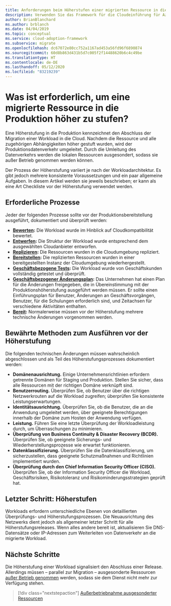 ```yaml
---
title: Anforderungen beim Höherstufen einer migrierten Ressource in die Produktion
description: Verwenden Sie das Framework für die Cloudeinführung für Azure, um sich mit den häufigen Aufgaben und Standardvoraussetzungen für das Höherstufen einer migrierten Ressource in die Produktion vertraut zu machen.
author: BrianBlanchard
ms.author: brblanch
ms.date: 04/04/2019
ms.topic: conceptual
ms.service: cloud-adoption-framework
ms.subservice: migrate
ms.openlocfilehash: dc67072e80cc752a1167ad453a56fd96f6890874
ms.sourcegitcommit: 60d8b863d431b5d7c005f2f14488620b6c4c49be
ms.translationtype: HT
ms.contentlocale: de-DE
ms.lasthandoff: 05/12/2020
ms.locfileid: "83219239"
---
```

<!-- cSpell:ignore CISO -->

<!-- markdownlint-disable MD026 -->

# <a name="what-is-required-to-promote-a-migrated-resource-to-production"></a>Was ist erforderlich, um eine migrierte Ressource in die Produktion höher zu stufen?

Eine Höherstufung in die Produktion kennzeichnet den Abschluss der Migration einer Workload in die Cloud. Nachdem die Ressource und alle zugehörigen Abhängigkeiten höher gestuft wurden, wird der Produktionsdatenverkehr umgeleitet. Durch die Umleitung des Datenverkehrs werden die lokalen Ressourcen ausgesondert, sodass sie außer Betrieb genommen werden können.

Der Prozess der Höherstufung variiert je nach der Workloadarchitektur. Es gibt jedoch mehrere konsistente Voraussetzungen und ein paar allgemeine Aufgaben. In diesem Artikel werden sie jeweils beschrieben; er kann als eine Art Checkliste vor der Höherstufung verwendet werden.

## <a name="prerequisite-processes"></a>Erforderliche Prozesse

Jeder der folgenden Prozesse sollte vor der Produktionsbereitstellung ausgeführt, dokumentiert und überprüft werden:

- **[Bewerten](../assess/index.md):** Die Workload wurde im Hinblick auf Cloudkompatibilität bewertet.
- **[Entwerfen](../assess/architect.md):** Die Struktur der Workload wurde entsprechend dem ausgewählten Cloudanbieter entworfen.
- **[Replizieren](../migrate/replicate.md):** Die Ressourcen wurden in die Cloudumgebung repliziert.
- **[Bereitstellen](../migrate/stage.md):** Die replizierten Ressourcen wurden in einer bereitgestellten Instanz der Cloudumgebung wiederhergestellt.
- **[Geschäftsbezogene Tests](./business-test.md):** Die Workload wurde von Geschäftskunden vollständig getestet und überprüft.
- **[Geschäftsbezogener Änderungsplan](./business-change-plan.md):** Das Unternehmen hat einen Plan für die Änderungen freigegeben, die in Übereinstimmung mit der Produktionshöherstufung ausgeführt werden müssen. Er sollte einen Einführungsplan für Benutzer, Änderungen an Geschäftsvorgängen, Benutzer, für die Schulungen erforderlich sind, und Zeitachsen für verschiedene Aktivitäten enthalten.
- **[Bereit](./ready.md):** Normalerweise müssen vor der Höherstufung mehrere technische Änderungen vorgenommen werden.

## <a name="best-practices-to-execute-prior-to-promotion"></a>Bewährte Methoden zum Ausführen vor der Höherstufung

Die folgenden technischen Änderungen müssen wahrscheinlich abgeschlossen und als Teil des Höherstufungsprozesses dokumentiert werden:

- **Domänenausrichtung.** Einige Unternehmensrichtlinien erfordern getrennte Domänen für Staging und Produktion. Stellen Sie sicher, dass alle Ressourcen mit der richtigen Domäne verknüpft sind.
- **Benutzerrouting.** Überprüfen Sie, ob Benutzer über die richtigen Netzwerkrouten auf die Workload zugreifen; überprüfen Sie konsistente Leistungserwartungen.
- **Identitätsausrichtung.** Überprüfen Sie, ob die Benutzer, die an die Anwendung umgeleitet werden, über geeignete Berechtigungen innerhalb der Domäne zum Hosten der Anwendung verfügen.
- **Leistung.** Führen Sie eine letzte Überprüfung der Workloadleistung durch, um Überraschungen zu minimieren.
- **Überprüfung von Business Continuity & Disaster Recovery (BCDR).** Überprüfen Sie, ob geeignete Sicherungs- und Wiederherstellungsprozesse wie erwartet funktionieren.
- **Datenklassifizierung.** Überprüfen Sie die Datenklassifizierung, um sicherzustellen, dass geeignete Schutzmaßnahmen und Richtlinien implementiert wurden.
- **Überprüfung durch den Chief Information Security Officer (CISO).** Überprüfen Sie, ob der Information Security Officer die Workload, Geschäftsrisiken, Risikotoleranz und Risikominderungsstrategien geprüft hat.

## <a name="final-step-promote"></a>Letzter Schritt: Höherstufen

Workloads erfordern unterschiedliche Ebenen von detaillierten Überprüfungs- und Höherstufungsprozessen. Die Neuausrichtung des Netzwerks dient jedoch als allgemeiner letzter Schritt für alle Höherstufungsreleases. Wenn alles andere bereit ist, aktualisieren Sie DNS-Datensätze oder IP-Adressen zum Weiterleiten von Datenverkehr an die migrierte Workload.

## <a name="next-steps"></a>Nächste Schritte

Die Höherstufung einer Workload signalisiert den Abschluss einer Release. Allerdings müssen – parallel zur Migration – ausgesonderte Ressourcen [außer Betrieb genommen](./decommission.md) werden, sodass sie dem Dienst nicht mehr zur Verfügung stehen.

> [!div class="nextstepaction"]
> [Außerbetriebnahme ausgesonderter Ressourcen](./decommission.md)
